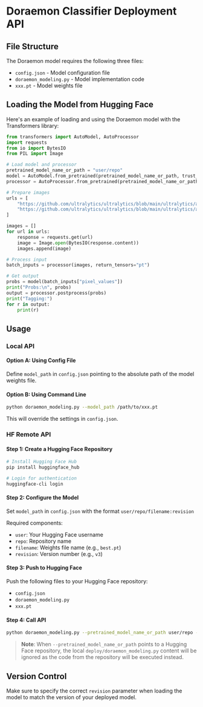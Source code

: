 
# Doraemon Classifier Deployment API

## File Structure
The Doraemon model requires the following three files:
- `config.json` - Model configuration file
- `doraemon_modeling.py` - Model implementation code
- `xxx.pt` - Model weights file

## Loading the Model from Hugging Face
Here's an example of loading and using the Doraemon model with the Transformers library:

```python
from transformers import AutoModel, AutoProcessor
import requests
from io import BytesIO
from PIL import Image

# Load model and processor
pretrained_model_name_or_path = "user/repo"
model = AutoModel.from_pretrained(pretrained_model_name_or_path, trust_remote_code=True, revision="v2")
processor = AutoProcessor.from_pretrained(pretrained_model_name_or_path, trust_remote_code=True, revision="v2")

# Prepare images
urls = [
    "https://github.com/ultralytics/ultralytics/blob/main/ultralytics/assets/bus.jpg",
    "https://github.com/ultralytics/ultralytics/blob/main/ultralytics/assets/zidane.jpg",
]

images = []
for url in urls:
    response = requests.get(url)
    image = Image.open(BytesIO(response.content))
    images.append(image)

# Process input
batch_inputs = processor(images, return_tensors="pt")

# Get output
probs = model(batch_inputs["pixel_values"])
print("Probs:\n", probs)
output = processor.postprocess(probs)
print("Tagging:")
for r in output:
    print(r)
```

## Usage

### Local API

#### Option A: Using Config File
Define `model_path` in `config.json` pointing to the absolute path of the model weights file.

#### Option B: Using Command Line
```bash
python doraemon_modeling.py --model_path /path/to/xxx.pt
```
This will override the settings in `config.json`.

### HF Remote API

#### Step 1: Create a Hugging Face Repository
```bash
# Install Hugging Face Hub
pip install huggingface_hub

# Login for authentication
huggingface-cli login
```

#### Step 2: Configure the Model
Set `model_path` in `config.json` with the format `user/repo/filename:revision`

Required components:
- `user`: Your Hugging Face username
- `repo`: Repository name
- `filename`: Weights file name (e.g., `best.pt`)
- `revision`: Version number (e.g., `v3`)

#### Step 3: Push to Hugging Face
Push the following files to your Hugging Face repository:
- `config.json`
- `doraemon_modeling.py`
- `xxx.pt`

#### Step 4: Call API
```bash
python doraemon_modeling.py --pretrained_model_name_or_path user/repo --revision v3
```

> **Note**: When `--pretrained_model_name_or_path` points to a Hugging Face repository, the local `deploy/doraemon_modeling.py` content will be ignored as the code from the repository will be executed instead.

## Version Control
Make sure to specify the correct `revision` parameter when loading the model to match the version of your deployed model.
